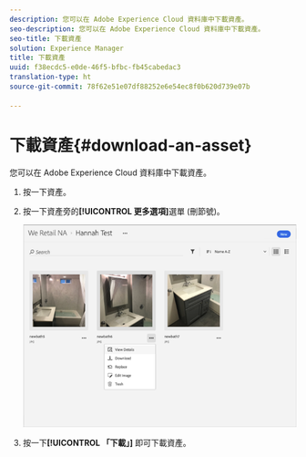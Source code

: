 ```yaml
---
description: 您可以在 Adobe Experience Cloud 資料庫中下載資產。
seo-description: 您可以在 Adobe Experience Cloud 資料庫中下載資產。
seo-title: 下載資產
solution: Experience Manager
title: 下載資產
uuid: f38ecdc5-e0de-46f5-bfbc-fb45cabedac3
translation-type: ht
source-git-commit: 78f62e51e07df88252e6e54ec8f0b620d739e07b

---
```



# 下載資產{#download-an-asset}

您可以在 Adobe Experience Cloud 資料庫中下載資產。

1. 按一下資產。
1. 按一下資產旁的&#x200B;**[!UICONTROL 更多選項]**&#x200B;選單 (刪節號)。

   ![](assets/library_asset_options.png)

1. 按一下&#x200B;**[!UICONTROL 「下載」]** 即可下載資產。

